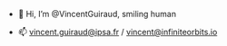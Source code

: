 - 👋 Hi, I’m @VincentGuiraud, smiling human 

- 📫 vincent.guiraud@ipsa.fr / vincent@infiniteorbits.io
